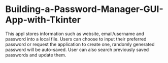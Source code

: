 # Building-a-Password-Manager-GUI-App-with-Tkinter
This appl stores information such as website, email/username and password into a local file. Users can choose to input their preferred password or request the application to create one, randomly generated password will be auto-saved. User can also search previously saved passwords and update them.
